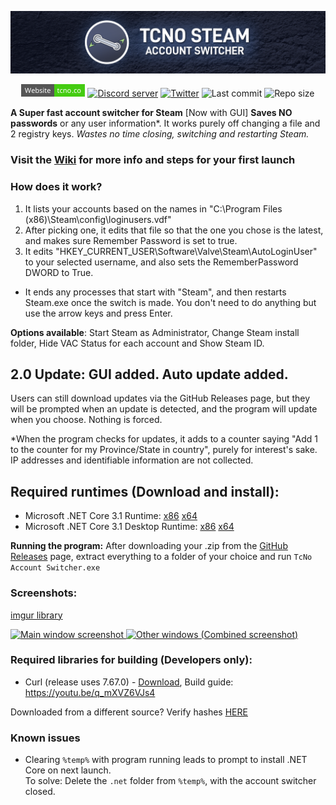 <p align="center">
    <a href="https://tcno.co/">
	<img src="/docs/img/Banner.png"></a>
</p>
<p align="center">
    <a href="https://tcno.co/">
        <img alt="Website" src="/docs/img/web.svg" height=20"></a>
    <a href="https://discord.gg/wkJp38m">
        <img alt="Discord server" src="https://img.shields.io/discord/217649733915770880.svg?label=Discord&logo=discord&style=flat-square"></a>
    <a href="https://twitter.com/TcNobo">
        <img alt="Twitter" src="https://img.shields.io/twitter/follow/TcNobo.svg?label=Follow%20%40TcNobo&logo=Twitter&style=flat-square"></a>
    <img alt="Last commit" src="https://img.shields.io/github/last-commit/TcNobo/TcNo-Acc-Switcher.svg?label=Last%20commit&logo=GitHub&style=flat-square">
    <img alt="Repo size" src="https://img.shields.io/github/repo-size/TcNobo/TcNo-Acc-Switcher.svg?label=Repo%20size&logo=GitHub&style=flat-square">
</p>
                                                                                                                                         
**A Super fast account switcher for Steam** [Now with GUI]
**Saves NO passwords** or any user information*. It works purely off changing a file and 2 registry keys.
*Wastes no time closing, switching and restarting Steam.*

### Visit the [Wiki](https://github.com/TcNobo/TcNo-Acc-Switcher/wiki) for more info and steps for your first launch

### How does it work?
1. It lists your accounts based on the names in "C:\Program Files (x86)\Steam\config\loginusers.vdf"
2. After picking one, it edits that file so that the one you chose is the latest, and makes sure Remember Password is set to true.
3. It edits "HKEY_CURRENT_USER\Software\Valve\Steam\AutoLoginUser" to your selected username, and also sets the RememberPassword DWORD to True.

- It ends any processes that start with "Steam", and then restarts Steam.exe once the switch is made. You don't need to do anything but use the arrow keys and press Enter.

**Options available**: Start Steam as Administrator, Change Steam install folder, Hide VAC Status for each account and Show Steam ID. 

## 2.0 Update: GUI added. Auto update added.
Users can still download updates via the GitHub Releases page, but they will be prompted when an update is detected, and the program will update when you choose. Nothing is forced.

*When the program checks for updates, it adds to a counter saying "Add 1 to the counter for my Province/State in country", purely for interest's sake. IP addresses and identifiable information are not collected.
## Required runtimes (Download and install):
- Microsoft .NET Core 3.1 Runtime: [x86](https://dotnet.microsoft.com/download/dotnet-core/thank-you/runtime-3.1.1-windows-x86-installer) [x64](https://dotnet.microsoft.com/download/dotnet-core/thank-you/runtime-3.1.1-windows-x64-installer)
- Microsoft .NET Core 3.1 Desktop Runtime: [x86](https://dotnet.microsoft.com/download/dotnet-core/thank-you/runtime-desktop-3.1.1-windows-x86-installer) [x64](https://dotnet.microsoft.com/download/dotnet-core/thank-you/runtime-desktop-3.1.1-windows-x64-installer)

**Running the program:** After downloading your .zip from the [GitHub Releases](https://github.com/TcNobo/TcNo-Acc-Switcher/releases) page, extract everything to a folder of your choice and run `TcNo Account Switcher.exe`

### Screenshots:
[imgur library](https://imgur.com/prhdlks)
<p><a href="https://imgur.com/a/iIlPtrW">
  <img alt="Main window screenshot" src="https://i.imgur.com/prhdlks.png" height=420">
  <img alt="Other windows (Combined screenshot)" src="https://i.imgur.com/7wti1KR.png" width=773">
</a></p>

### Required libraries for building (Developers only):
- Curl (release uses 7.67.0) - [Download](https://curl.haxx.se/download.html), Build guide: https://youtu.be/q_mXVZ6VJs4

Downloaded from a different source? Verify hashes [HERE](https://tcno.co/Projects/AccSwitcher/Hashes.html)

### Known issues
- Clearing `%temp%` with program running leads to prompt to install .NET Core on next launch.<br>To solve: Delete the `.net` folder from `%temp%`, with the account switcher closed.

